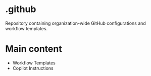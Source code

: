 # .github

Repository containing organization-wide GitHub configurations and workflow templates.

# Main content
- Workflow Templates
- Copilot Instructions
